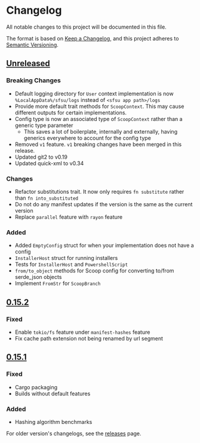# Changelog

All notable changes to this project will be documented in this file.

The format is based on [Keep a Changelog](https://keepachangelog.com/en/1.0.0/),
and this project adheres to [Semantic Versioning](https://semver.org/spec/v2.0.0.html).

## [Unreleased]

### Breaking Changes

- Default logging directory for `User` context implementation is now `%LocalAppData%/sfsu/logs` instead of `<sfsu app path>/logs`
- Provide more default trait methods for `ScoopContext`. This may cause different outputs for certain implementations.
- Config type is now an associated type of `ScoopContext` rather than a generic type parameter
  - This saves a lot of boilerplate, internally and externally, having generics everywhere to account for the config type
- Removed `v1` feature. `v1` breaking changes have been merged in this release.
- Updated git2 to v0.19
- Updated quick-xml to v0.34

### Changes

- Refactor substitutions trait. It now only requires `fn substitute` rather than `fn into_substituted`
- Do not do any manifest updates if the version is the same as the current version
- Replace `parallel` feature with `rayon` feature

### Added

- Added `EmptyConfig` struct for when your implementation does not have a config
- `InstallerHost` struct for running installers
- Tests for `InstallerHost` and `PowershellScript`
- `from/to_object` methods for Scoop config for converting to/from serde_json objects
- Implement `FromStr` for `ScoopBranch`

## [0.15.2]

### Fixed

- Enable `tokio/fs` feature under `manifest-hashes` feature
- Fix cache path extension not being renamed by url segment

## [0.15.1]

### Fixed

- Cargo packaging
- Builds without default features

### Added

- Hashing algorithm benchmarks

For older version's changelogs, see the [releases](https://github.com/winpax/sprinkles/releases) page.

[Unreleased]: https://github.com/winpax/sfsu/compare/v0.15.1...HEAD
[0.15.2]: https://github.com/winpax/sprinkles/releases/tag/v0.15.2
[0.15.1]: https://github.com/winpax/sprinkles/releases/tag/v0.15.1
